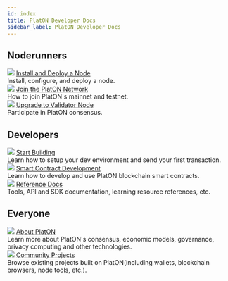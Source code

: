 ```yaml
---
id: index
title: PlatON Developer Docs
sidebar_label: PlatON Developer Docs
---
```


## Noderunners
<div class="card-wrap">
    <div class="homepage-card">
        <img src="/Docs/img/logo.png">
        <a href="/Docs/docs/Install_Node" class="card-title">Install and Deploy a Node</a>
        <div class="card-description">
        Install, configure, and deploy a node.
        </div>
    </div>
    <div class="homepage-card">
        <img src="/Docs/img/logo.png">
        <a href="/Docs/docs/Join_PlatON_NetWork" class="card-title">Join the PlatON Network</a>
        <div class="card-description">
        How to join PlatON's mainnet and testnet.
        </div>
    </div>
    <div class="homepage-card">
        <img src="/Docs/img/logo.png">
        <a href="/Docs/docs/Become_Verification_Node" class="card-title">Upgrade to Validator Node</a>
        <div class="card-description">
        Participate in PlatON consensus.
        </div>
    </div>
</div>

## Developers
<div class="card-wrap">
    <div class="homepage-card">
        <img src="/Docs/img/logo.png">
        <a href="/Docs/docs/Set_Develop_Env" class="card-title">Start Building</a>
        <div class="card-description">
        Learn how to setup your dev environment and send your first transaction.
        </div>
    </div>
    <div class="homepage-card">
        <img src="/Docs/img/logo.png">
        <a href="/Docs/docs/Smart_Contract_Development" class="card-title">Smart Contract Development</a>
        <div class="card-description">
        Learn how to develop and use PlatON blockchain smart contracts.
        </div>
    </div>
    <div class="homepage-card">
        <img src="/Docs/img/logo.png">
        <a href="/Docs/docs/Java_SDK" class="card-title">Reference Docs</a>
        <div class="card-description">
        Tools, API and SDK documentation, learning resource references, etc.
        </div>
    </div>
</div>

## Everyone
<div class="card-wrap">
    <div class="homepage-card">
        <img src="/Docs/img/logo.png">
        <a href="/Docs/docs/PlatON_Overall_Solution" class="card-title">About PlatON</a>
        <div class="card-description">
        Learn more about PlatON's consensus, economic models, governance, privacy computing and other technologies.
        </div>
    </div>
    <div class="homepage-card">
        <img src="/Docs/img/logo.png">
        <a href="/Docs/docs/community" class="card-title">Community Projects</a>
        <div class="card-description">
        Browse existing projects built on PlatON(including wallets, blockchain browsers, node tools, etc.).
        </div>
    </div>
</div>